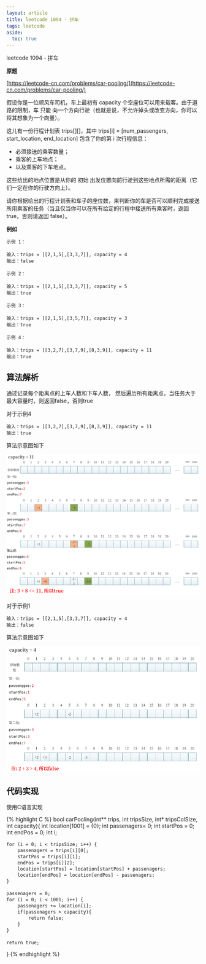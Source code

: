 ```yaml
---
layout: article
title: leetcode 1094 - 拼车
tags: leetcode
aside:
  toc: true
---
```


leetcode 1094 - 拼车

**原题**

[https://leetcode-cn.com/problems/car-pooling/](https://leetcode-cn.com/problems/car-pooling/)

假设你是一位顺风车司机，车上最初有 capacity 个空座位可以用来载客。由于道路的限制，车 只能 向一个方向行驶（也就是说，不允许掉头或改变方向，你可以将其想象为一个向量）。

这儿有一份行程计划表 trips[][]，其中 trips[i] = [num_passengers, start_location, end_location] 包含了你的第 i 次行程信息：

- 必须接送的乘客数量；
- 乘客的上车地点；
- 以及乘客的下车地点。

这些给出的地点位置是从你的 初始 出发位置向前行驶到这些地点所需的距离（它们一定在你的行驶方向上）。

请你根据给出的行程计划表和车子的座位数，来判断你的车是否可以顺利完成接送所用乘客的任务（当且仅当你可以在所有给定的行程中接送所有乘客时，返回 true，否则请返回 false）。


**例如**

```
示例 1：

输入：trips = [[2,1,5],[3,3,7]], capacity = 4
输出：false

示例 2：

输入：trips = [[2,1,5],[3,3,7]], capacity = 5
输出：true

示例 3：

输入：trips = [[2,1,5],[3,5,7]], capacity = 3
输出：true

示例 4：

输入：trips = [[3,2,7],[3,7,9],[8,3,9]], capacity = 11
输出：true

```

<!--more-->

## 算法解析

通过记录每个距离点的上车人数和下车人数， 然后遍历所有距离点，当任务大于最大容量时，则返回false，否则true

对于示例4

```
输入：trips = [[3,2,7],[3,7,9],[8,3,9]], capacity = 11
输出：true
```
算法示意图如下

![leetcode-1094-demo4.png](/assets/images/leetcode-1094-demo4.png)

对于示例1

```
输入：trips = [[2,1,5],[3,3,7]], capacity = 4
输出：false
```
算法示意图如下

![leetcode-1094-demo1.png](/assets/images/leetcode-1094-demo1.png)


## 代码实现

使用C语言实现

{% highlight C %}
bool carPooling(int** trips, int tripsSize, int* tripsColSize, int capacity){
    int location[1001] = {0};
    int passenagers= 0;
    int startPos = 0;
    int endPos = 0;
    int i;

    for (i = 0; i < tripsSize; i++) {
        passenagers = trips[i][0];
        startPos = trips[i][1];
        endPos = trips[i][2];
        location[startPos] = location[startPos] + passenagers;
        location[endPos] = location[endPos] - passenagers;
    }

    passenagers = 0;
    for (i = 0; i < 1001; i++) {
        passenagers += location[i];
        if(passenagers > capacity){
            return false;
        }
    }
    
    return true;
}
{% endhighlight %}
